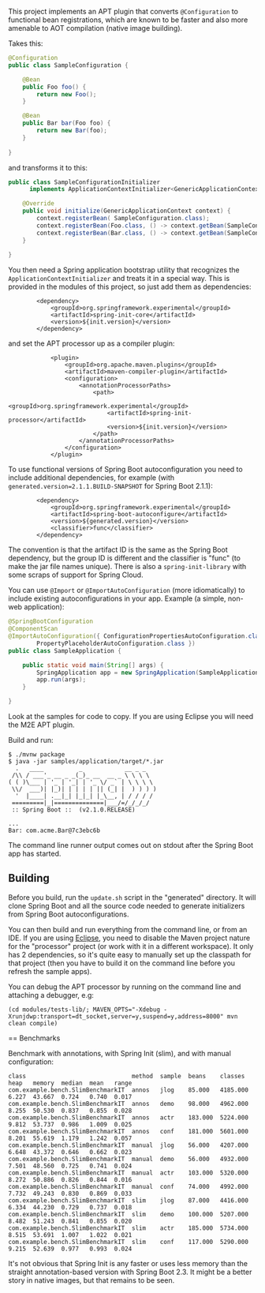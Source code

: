 This project implements an APT plugin that converts `@Configuration` to functional bean registrations, which are known to be faster and also more amenable to AOT compilation (native image building).

Takes this:

```java
@Configuration
public class SampleConfiguration {

    @Bean
    public Foo foo() {
        return new Foo();
    }

    @Bean
    public Bar bar(Foo foo) {
        return new Bar(foo);
    }
    
}
```

and transforms it to this:

```java
public class SampleConfigurationInitializer 
      implements ApplicationContextInitializer<GenericApplicationContext> {

    @Override
    public void initialize(GenericApplicationContext context) {
        context.registerBean( SampleConfiguration.class);
        context.registerBean(Foo.class, () -> context.getBean(SampleConfiguration.class).foo());
        context.registerBean(Bar.class, () -> context.getBean(SampleConfiguration.class).bar(context.getBean(Foo.class)));
    }
    
}
```

You then need a Spring application bootstrap utility that recognizes the `ApplicationContextInitializer` and treats it in a special way.  This is provided in the modules of this project, so just add them as dependencies:

```
		<dependency>
			<groupId>org.springframework.experimental</groupId>
			<artifactId>spring-init-core</artifactId>
			<version>${init.version}</version>
		</dependency>

```

and set the APT processor up as a compiler plugin:

```
			<plugin>
				<groupId>org.apache.maven.plugins</groupId>
				<artifactId>maven-compiler-plugin</artifactId>
				<configuration>
					<annotationProcessorPaths>
						<path>
							<groupId>org.springframework.experimental</groupId>
							<artifactId>spring-init-processor</artifactId>
							<version>${init.version}</version>
						</path>
					</annotationProcessorPaths>
				</configuration>
			</plugin>

```

To use functional versions of Spring Boot autoconfiguration you need to include additional dependencies, for example (with `generated.version=2.1.1.BUILD-SNAPSHOT` for Spring Boot 2.1.1):

```
		<dependency>
			<groupId>org.springframework.experimental</groupId>
			<artifactId>spring-boot-autoconfigure</artifactId>
			<version>${generated.version}</version>
            <classifier>func</classifier>
		</dependency>
```

The convention is that the artifact ID is the same as the Spring Boot dependency, but the group ID is different and the classifier is "func" (to make the jar file names unique). There is also a `spring-init-library` with some scraps of support for Spring Cloud.

You can use `@Import` or `@ImportAutoConfiguration` (more idiomatically) to include existing autoconfigurations in your app. Example (a simple, non-web application):

```java
@SpringBootConfiguration
@ComponentScan
@ImportAutoConfiguration({ ConfigurationPropertiesAutoConfiguration.class,
		PropertyPlaceholderAutoConfiguration.class })
public class SampleApplication {

	public static void main(String[] args) {
		SpringApplication app = new SpringApplication(SampleApplication.class);
		app.run(args);
	}

}
```

Look at the samples for code to copy. If you are using Eclipse you will need the M2E APT plugin.

Build and run:

```
$ ./mvnw package
$ java -jar samples/application/target/*.jar
  .   ____          _            __ _ _
 /\\ / ___'_ __ _ _(_)_ __  __ _ \ \ \ \
( ( )\___ | '_ | '_| | '_ \/ _` | \ \ \ \
 \\/  ___)| |_)| | | | | || (_| |  ) ) ) )
  '  |____| .__|_| |_|_| |_\__, | / / / /
 =========|_|==============|___/=/_/_/_/
 :: Spring Boot ::  (v2.1.0.RELEASE)

...
Bar: com.acme.Bar@7c3ebc6b
```

The command line runner output comes out on stdout after the Spring Boot app has started.

## Building

Before you build, run the `update.sh` script in the "generated" directory. It will clone Spring Boot and all the source code needed to generate initializers from Spring Boot autoconfigurations.

You can then build and run everything from the command line, or from an IDE. If you are using [Eclipse](https://github.com/jbosstools/m2e-apt/issues/64), you need to disable the Maven project nature for the "processor" project (or work with it in a different workspace). It only has 2 dependencies, so it's quite easy to manually set up the classpath for that project (then you have to build it on the command line before you refresh the sample apps).

You can debug the APT processor by running on the command line and attaching a debugger, e.g:

```
(cd modules/tests-lib/; MAVEN_OPTS="-Xdebug -Xrunjdwp:transport=dt_socket,server=y,suspend=y,address=8000" mvn clean compile)
```

== Benchmarks

Benchmark with annotations, with Spring Init (slim), and with manual configuration:

```
class                              method  sample  beans    classes   heap   memory  median  mean   range
com.example.bench.SlimBenchmarkIT  annos   jlog    85.000   4185.000  6.227  43.667  0.724   0.740  0.017
com.example.bench.SlimBenchmarkIT  annos   demo    98.000   4962.000  8.255  50.530  0.837   0.855  0.028
com.example.bench.SlimBenchmarkIT  annos   actr    183.000  5224.000  9.812  53.737  0.986   1.009  0.025
com.example.bench.SlimBenchmarkIT  annos   conf    181.000  5601.000  8.201  55.619  1.179   1.242  0.057
com.example.bench.SlimBenchmarkIT  manual  jlog    56.000   4207.000  6.648  43.372  0.646   0.662  0.023
com.example.bench.SlimBenchmarkIT  manual  demo    56.000   4932.000  7.501  48.560  0.725   0.741  0.024
com.example.bench.SlimBenchmarkIT  manual  actr    103.000  5320.000  8.272  50.886  0.826   0.844  0.016
com.example.bench.SlimBenchmarkIT  manual  conf    74.000   4992.000  7.732  49.243  0.830   0.869  0.033
com.example.bench.SlimBenchmarkIT  slim    jlog    87.000   4416.000  6.334  44.230  0.729   0.737  0.018
com.example.bench.SlimBenchmarkIT  slim    demo    100.000  5207.000  8.482  51.243  0.841   0.855  0.020
com.example.bench.SlimBenchmarkIT  slim    actr    185.000  5734.000  8.515  53.691  1.007   1.022  0.021
com.example.bench.SlimBenchmarkIT  slim    conf    117.000  5290.000  9.215  52.639  0.977   0.993  0.024
```

It's not obvious that Spring Init is any faster or uses less memory than the straight annotation-based version with Spring Boot 2.3. It might be a better story in native images, but that remains to be seen.
